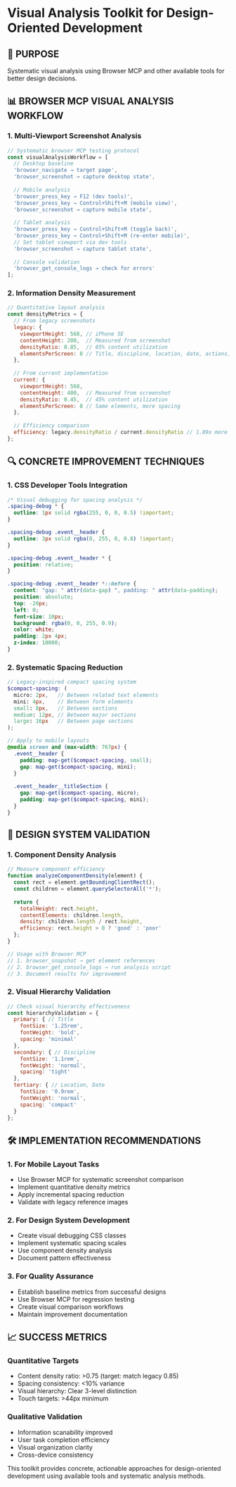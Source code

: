 # Visual Analysis Toolkit for Design-Oriented Development

## 🎯 **PURPOSE**

Systematic visual analysis using Browser MCP and other available tools for better design decisions.

## 📊 **BROWSER MCP VISUAL ANALYSIS WORKFLOW**

### **1. Multi-Viewport Screenshot Analysis**

```javascript
// Systematic browser MCP testing protocol
const visualAnalysisWorkflow = [
  // Desktop baseline
  'browser_navigate → target page',
  'browser_screenshot → capture desktop state',
  
  // Mobile analysis
  'browser_press_key → F12 (dev tools)',
  'browser_press_key → Control+Shift+M (mobile view)',
  'browser_screenshot → capture mobile state',
  
  // Tablet analysis
  'browser_press_key → Control+Shift+M (toggle back)',
  'browser_press_key → Control+Shift+M (re-enter mobile)',
  // Set tablet viewport via dev tools
  'browser_screenshot → capture tablet state',
  
  // Console validation
  'browser_get_console_logs → check for errors'
];
```

### **2. Information Density Measurement**

```javascript
// Quantitative layout analysis
const densityMetrics = {
  // From legacy screenshots
  legacy: {
    viewportHeight: 568, // iPhone SE
    contentHeight: 200,  // Measured from screenshot
    densityRatio: 0.85,  // 85% content utilization
    elementsPerScreen: 8 // Title, discipline, location, date, actions, etc.
  },
  
  // From current implementation
  current: {
    viewportHeight: 568,
    contentHeight: 400,  // Measured from screenshot
    densityRatio: 0.45,  // 45% content utilization
    elementsPerScreen: 8 // Same elements, more spacing
  },
  
  // Efficiency comparison
  efficiency: legacy.densityRatio / current.densityRatio // 1.89x more efficient
};
```

## 🔍 **CONCRETE IMPROVEMENT TECHNIQUES**

### **1. CSS Developer Tools Integration**

```css
/* Visual debugging for spacing analysis */
.spacing-debug * {
  outline: 1px solid rgba(255, 0, 0, 0.5) !important;
}

.spacing-debug .event__header {
  outline: 3px solid rgba(0, 255, 0, 0.8) !important;
}

.spacing-debug .event__header * {
  position: relative;
}

.spacing-debug .event__header *::before {
  content: "gap: " attr(data-gap) ", padding: " attr(data-padding);
  position: absolute;
  top: -20px;
  left: 0;
  font-size: 10px;
  background: rgba(0, 0, 255, 0.9);
  color: white;
  padding: 2px 4px;
  z-index: 10000;
}
```

### **2. Systematic Spacing Reduction**

```scss
// Legacy-inspired compact spacing system
$compact-spacing: (
  micro: 2px,   // Between related text elements
  mini: 4px,    // Between form elements
  small: 8px,   // Between sections
  medium: 12px, // Between major sections
  large: 16px   // Between page sections
);

// Apply to mobile layouts
@media screen and (max-width: 767px) {
  .event__header {
    padding: map-get($compact-spacing, small);
    gap: map-get($compact-spacing, mini);
  }
  
  .event__header__titleSection {
    gap: map-get($compact-spacing, micro);
    padding: map-get($compact-spacing, mini);
  }
}
```

## 🎨 **DESIGN SYSTEM VALIDATION**

### **1. Component Density Analysis**

```javascript
// Measure component efficiency
function analyzeComponentDensity(element) {
  const rect = element.getBoundingClientRect();
  const children = element.querySelectorAll('*');
  
  return {
    totalHeight: rect.height,
    contentElements: children.length,
    density: children.length / rect.height,
    efficiency: rect.height > 0 ? 'good' : 'poor'
  };
}

// Usage with Browser MCP
// 1. browser_snapshot → get element references
// 2. browser_get_console_logs → run analysis script
// 3. Document results for improvement
```

### **2. Visual Hierarchy Validation**

```javascript
// Check visual hierarchy effectiveness
const hierarchyValidation = {
  primary: { // Title
    fontSize: '1.25rem',
    fontWeight: 'bold',
    spacing: 'minimal'
  },
  secondary: { // Discipline
    fontSize: '1.1rem',
    fontWeight: 'normal',
    spacing: 'tight'
  },
  tertiary: { // Location, Date
    fontSize: '0.9rem',
    fontWeight: 'normal',
    spacing: 'compact'
  }
};
```

## 🛠️ **IMPLEMENTATION RECOMMENDATIONS**

### **1. For Mobile Layout Tasks**

- Use Browser MCP for systematic screenshot comparison
- Implement quantitative density metrics
- Apply incremental spacing reduction
- Validate with legacy reference images

### **2. For Design System Development**

- Create visual debugging CSS classes
- Implement systematic spacing scales
- Use component density analysis
- Document pattern effectiveness

### **3. For Quality Assurance**

- Establish baseline metrics from successful designs
- Use Browser MCP for regression testing
- Create visual comparison workflows
- Maintain improvement documentation

## 📈 **SUCCESS METRICS**

### **Quantitative Targets**

- Content density ratio: >0.75 (target: match legacy 0.85)
- Spacing consistency: <10% variance
- Visual hierarchy: Clear 3-level distinction
- Touch targets: >44px minimum

### **Qualitative Validation**

- Information scanability improved
- User task completion efficiency
- Visual organization clarity
- Cross-device consistency

This toolkit provides concrete, actionable approaches for design-oriented development using available tools and systematic analysis methods.
